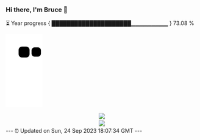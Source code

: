 ### Hi there, I'm Bruce 👋
⏳ Year progress { █████████████████████▁▁▁▁▁▁▁▁▁ } 73.08 %

![](https://raw.githubusercontent.com/Swiftie13st/Swiftie13st/main/assets/github-contribution-grid-snake.svg)


<div align="center"> <img src="https://metrics.lecoq.io/Swiftie13st?template=classic&config.timezone=Asia%2FShanghai"> </div>

<div align="center"> <img src="https://github-readme-streak-stats.herokuapp.com/?user=Swiftie13st" /> </div>
---
⏰ Updated on Sun, 24 Sep 2023 18:07:34 GMT
---

